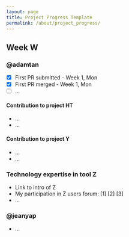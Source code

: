 ```yaml
---
layout: page
title: Project Progress Template
permalink: /about/project_progress/
---
```


## Week W

### @adamtan
 * [x] First PR submitted - Week 1, Mon
 * [x] First PR merged - Week 1, Mon
 * [ ] ...

#### Contribution to project HT
 * ...
 * ...

#### Contribution to project Y
 * ...
 * ...

### Technology expertise in tool Z
 * Link to intro of Z
 * My participation in Z users forum: [1] [2] [3]
 * ...

### @jeanyap
 * ...

